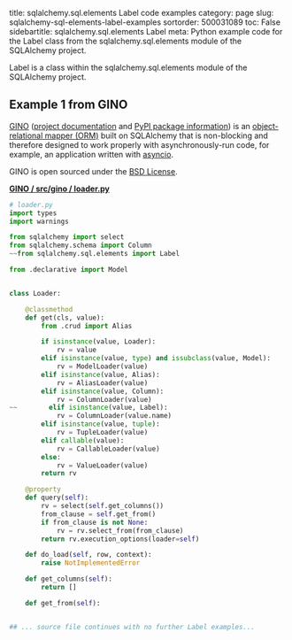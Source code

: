 title: sqlalchemy.sql.elements Label code examples
category: page
slug: sqlalchemy-sql-elements-label-examples
sortorder: 500031089
toc: False
sidebartitle: sqlalchemy.sql.elements Label
meta: Python example code for the Label class from the sqlalchemy.sql.elements module of the SQLAlchemy project.


Label is a class within the sqlalchemy.sql.elements module of the SQLAlchemy project.


## Example 1 from GINO
[GINO](https://github.com/fantix/gino)
([project documentation](https://python-gino.readthedocs.io/en/latest/)
and
[PyPI package information](https://pypi.org/project/gino/))
is an [object-relational mapper (ORM)](/object-relational-mappers-orms.html)
built on SQLAlchemy that is non-blocking and therefore designed to work properly
with asynchronously-run code, for example, an application written with
[asyncio](https://docs.python.org/3/library/asyncio.html).

GINO is open sourced under the [BSD License](https://github.com/python-gino/gino/blob/master/LICENSE).

[**GINO / src/gino / loader.py**](https://github.com/python-gino/gino/blob/master/src/gino/./loader.py)

```python
# loader.py
import types
import warnings

from sqlalchemy import select
from sqlalchemy.schema import Column
~~from sqlalchemy.sql.elements import Label

from .declarative import Model


class Loader:

    @classmethod
    def get(cls, value):
        from .crud import Alias

        if isinstance(value, Loader):
            rv = value
        elif isinstance(value, type) and issubclass(value, Model):
            rv = ModelLoader(value)
        elif isinstance(value, Alias):
            rv = AliasLoader(value)
        elif isinstance(value, Column):
            rv = ColumnLoader(value)
~~        elif isinstance(value, Label):
            rv = ColumnLoader(value.name)
        elif isinstance(value, tuple):
            rv = TupleLoader(value)
        elif callable(value):
            rv = CallableLoader(value)
        else:
            rv = ValueLoader(value)
        return rv

    @property
    def query(self):
        rv = select(self.get_columns())
        from_clause = self.get_from()
        if from_clause is not None:
            rv = rv.select_from(from_clause)
        return rv.execution_options(loader=self)

    def do_load(self, row, context):
        raise NotImplementedError

    def get_columns(self):
        return []

    def get_from(self):


## ... source file continues with no further Label examples...

```


